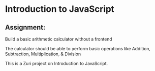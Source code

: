 <h1>Introduction to JavaScript</h1>

<h2>Assignment:</h2>

<p>Build a basic arithmetic calculator without a frontend

 The calculator should be able to perform basic operations like Addition, Subtraction, Multiplication, & Division</p>

<p>This is a Zuri project on Introduction to JavaScript.</p>
